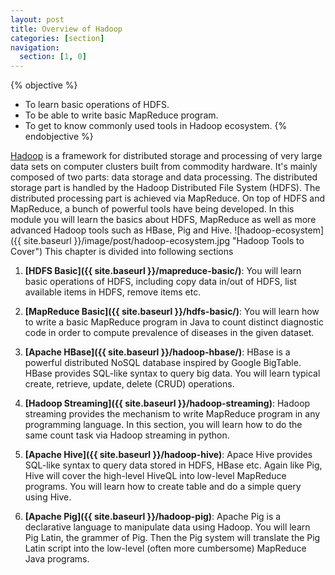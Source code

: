 ```yaml
---
layout: post
title: Overview of Hadoop
categories: [section]
navigation:
  section: [1, 0]
---
```


{% objective %}
- To learn basic operations of HDFS.
- To be able to write basic MapReduce program.
- To get to know commonly used tools in Hadoop ecosystem.
{% endobjective %}

[Hadoop](http://hadoop.apache.org) is a framework for distributed storage and processing of very large data sets on computer clusters built from commodity hardware. It's mainly composed of two parts: data storage and data processing. The distributed storage part is handled by the Hadoop Distributed File System (HDFS). The distributed processing part is achieved via MapReduce. On top of HDFS and MapReduce, a bunch of powerful tools have being developed. In this module you will learn the basics about HDFS, MapReduce as well as more advanced Hadoop tools such as HBase, Pig and Hive. 
![hadoop-ecosystem]({{ site.baseurl }}/image/post/hadoop-ecosystem.jpg "Hadoop Tools to Cover")
This chapter is divided into following sections

1. **[HDFS Basic]({{ site.baseurl }}/mapreduce-basic/)**: You will learn basic operations of HDFS, including copy data in/out of HDFS, list available items in HDFS, remove items etc.

1. **[MapReduce Basic]({{ site.baseurl }}/hdfs-basic/)**: You will learn how to write a basic MapReduce program in Java to count distinct diagnostic code in order to compute prevalence of diseases in the given dataset.

2. **[Apache HBase]({{ site.baseurl }}/hadoop-hbase/)**: HBase is a powerful distributed NoSQL database inspired by Google BigTable. HBase provides SQL-like syntax to query big data. You will learn typical create, retrieve, update, delete (CRUD) operations.

3. **[Hadoop Streaming]({{ site.baseurl }}/hadoop-streaming)**: Hadoop streaming provides the mechanism to write MapReduce program in any programming language. In this section, you will learn how to do the same count task via Hadoop streaming in python.

4. **[Apache Hive]({{ site.baseurl }}/hadoop-hive)**: Apace Hive provides SQL-like syntax to query data stored in HDFS, HBase etc. Again like Pig, Hive will cover the high-level HiveQL into low-level MapReduce programs. You will learn how to create table and do a simple query using Hive.

5. **[Apache Pig]({{ site.baseurl }}/hadoop-pig)**: Apache Pig is a declarative language to manipulate data using Hadoop. You will learn Pig Latin, the grammer of Pig. Then the Pig system will translate the Pig Latin script into the low-level (often more cumbersome) MapReduce Java programs.

